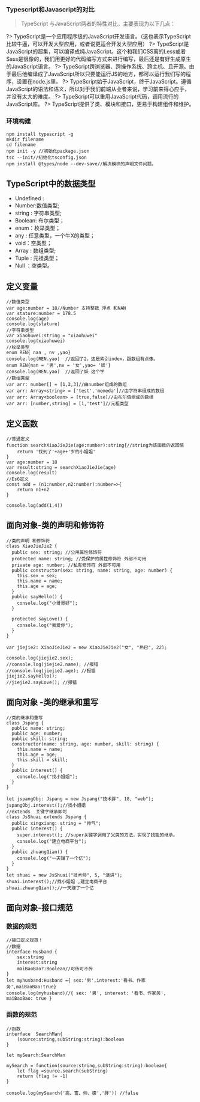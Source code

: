 ### Typescript和Javascript的对比

> TypeScript 与JavaScript两者的特性对比，主要表现为以下几点：

?> TypeScript是一个应用程序级的JavaScript开发语言。（这也表示TypeScript比较牛逼，可以开发大型应用，或者说更适合开发大型应用）
?> TypeScript是JavaScript的超集，可以编译成纯JavaScript。这个和我们CSS离的Less或者Sass是很像的，我们用更好的代码编写方式来进行编写，最后还是有好生成原生的JavaScript语言。
?> TypeScript跨浏览器、跨操作系统、跨主机、且开源。由于最后他编译成了JavaScript所以只要能运行JS的地方，都可以运行我们写的程序，设置在node.js里。
?> TypeScript始于JavaScript，终于JavaScript。遵循JavaScript的语法和语义，所以对于我们前端从业者来说，学习前来得心应手，并没有太大的难度。
?> TypeScript可以重用JavaScript代码，调用流行的JavaScript库。
?> TypeScript提供了类、模块和接口，更易于构建组件和维护。

### 环境构建
```node
npm install typescript -g
mkdir filename
cd filename
npm init -y //初始化package.json
tsc --init//初始化tsconfig.json
npm install @types/node --dev-save//解决模块的声明文件问题。
```

## TypeScript中的数据类型

- Undefined :
- Number:数值类型;
- string : 字符串类型;
- Boolean: 布尔类型；
- enum：枚举类型；
- any : 任意类型，一个牛X的类型；
- void：空类型；
- Array : 数组类型;
- Tuple : 元祖类型；
- Null ：空类型。

## 定义变量

```tsx
//数值类型
var age:number = 18//Number 支持整数 浮点 和NAN
var stature:number = 178.5
console.log(age)
console.log(stature)
//字符串类型
var xiaohuwei:string = "xiaohuwei"
console.log(xiaohuwei)
//枚举类型
enum REN{ nan , nv ,yao}
console.log(REN.yao)  //返回了2，这是索引index，跟数组有点像。
enum REN{nan = '男',nv = '女',yao= '妖'}
console.log(REN.yao)  //返回了妖 这个字
//数组类型
var arr: number[] = [1,2,3]//由number组成的数组
var arr: Array<string> = ['test','memeda']//由字符串组成的数组
var arr: Array<boolean> = [true,false]//由布尔值组成的数组
var arr: [number,string] = [1,'test']//元祖类型
```



## 定义函数

```tsx
//普通定义
function searchXiaoJieJie(age:number):string{//string为该函数的返回值
    return '找到了'+age+'岁的小姐姐' 
}
var age:number = 18
var result:string = searchXiaoJieJie(age)
console.log(result)
//Es6定义
const add = (n1:number,n2:number):number=>{
    return n1+n2
}

console.log(add(1,4))
```

## 面向对象-类的声明和修饰符

```tsx
//类的声明 和修饰符
class XiaoJieJie2 {
  public sex: string; //公用属性修饰符
  protected name: string; //受保护的属性修饰符 外部不可用
  private age: number; //私有修饰符 外部不可用
  public constructor(sex: string, name: string, age: number) {
    this.sex = sex;
    this.name = name;
    this.age = age;
  }
  public sayHello() {
    console.log("小哥哥好");
  }

  protected sayLove() {
    console.log("我爱你");
  }
}

var jiejie2: XiaoJieJie2 = new XiaoJieJie2("女", "热巴", 22);

console.log(jiejie2.sex);
//console.log(jiejie2.name); //报错
//console.log(jiejie2.age); //报错
jiejie2.sayHello();
//jiejie2.sayLove(); //报错
```

## 面向对象 -类的继承和重写

```tsx
//类的继承和重写
class Jspang {
  public name: string;
  public age: number;
  public skill: string;
  constructor(name: string, age: number, skill: string) {
    this.name = name;
    this.age = age;
    this.skill = skill;
  }
  public interest() {
    console.log("找小姐姐");
  }
}

let jspangObj: Jspang = new Jspang("技术胖", 18, "web");
jspangObj.interest();//找小姐姐
//extends  关键字继承即可
class JsShuai extends Jspang {
  public xingxiang: string = "帅气";
  public interest() {
    super.interest(); //super关键字调用了父类的方法，实现了技能的继承。
    console.log("建立电商平台");
  }
  public zhuangQian() {
    console.log("一天赚了一个亿");
  }
}
let shuai = new JsShuai("技术帅", 5, "演讲");
shuai.interest();//找小姐姐 ,建立电商平台
shuai.zhuangQian();//一天赚了一个亿
```

## 面向对象-接口规范

### 数据的规范

```tsx
//接口定义规范！
//数据
interface Husband {
    sex:string
    interest:string
    maiBaoBao?:Boolean//可传可不传
}
let myhusband:Husband ={ sex:'男',interest:'看书、作家务',maiBaoBao:true}
console.log(myhusband)//{ sex: '男', interest: '看书、作家务', maiBaoBao: true }
```

### 函数的规范

```tsx
//函数
interface  SearchMan{
    (source:string,subString:string):boolean
}

let mySearch:SearchMan

mySearch = function(source:string,subString:string):boolean{
    let flag =source.search(subString)
    return (flag != -1)
} 

console.log(mySearch('高、富、帅、德','胖')) //false
```

